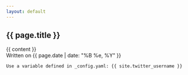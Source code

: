 ```yaml
---
layout: default
---
```



<article class="post">

  <h1>{{ page.title }}</h1>

  <div class="entry">
    {{ content }}
  </div>

  <div class="date">
    Written on {{ page.date | date: "%B %e, %Y" }}
  </div>

    Use a variable defined in _config.yaml: {{ site.twitter_username }}

</article>
